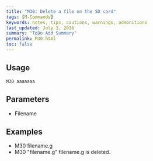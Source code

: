 ```yaml
---
title: "M30: Delete a file on the SD card" 
tags: [M-Commands]
keywords: notes, tips, cautions, warnings, admonitions
last_updated: July 3, 2016
summary: "ToDo Add Summary"
permalink: M30.html
toc: false
---
```



## Usage ##
```
M30 aaaaaaa
```

## Parameters ##
+ Filename

## Examples ##

+ M30 filename.g
+ M30 "filename.g"
filename.g is deleted.